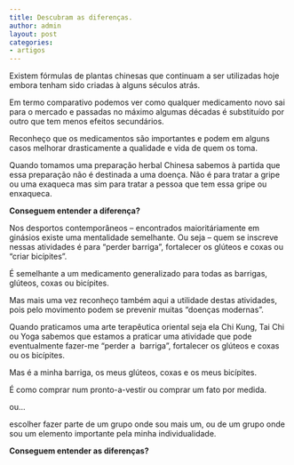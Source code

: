 ```yaml
---
title: Descubram as diferenças.
author: admin
layout: post
categories:
- artigos
---
```

Existem fórmulas de plantas chinesas que continuam a ser utilizadas hoje embora tenham sido criadas à alguns séculos atrás.

Em termo comparativo podemos ver como qualquer medicamento novo sai para o mercado e passadas no máximo algumas décadas é substituído por outro que tem menos efeitos secundários.

Reconheço que os medicamentos são importantes e podem em alguns casos melhorar drasticamente a qualidade e vida de quem os toma.

Quando tomamos uma preparação herbal Chinesa sabemos à partida que essa preparação não é destinada a uma doença. Não é para tratar a gripe ou uma exaqueca mas sim para tratar a pessoa que tem essa gripe ou enxaqueca.

**Conseguem entender a diferença?**

Nos desportos contemporâneos &#8211; encontrados maioritáriamente em ginásios existe uma mentalidade semelhante. Ou seja &#8211; quem se inscreve nessas atividades é para &#8220;perder barriga&#8221;, fortalecer os glúteos e coxas ou &#8220;criar bicípites&#8221;.

É semelhante a um medicamento generalizado para todas as barrigas, glúteos, coxas ou bicípites.

Mas mais uma vez reconheço também aqui a utilidade destas atividades, pois pelo movimento podem se prevenir muitas &#8220;doenças modernas&#8221;.

Quando praticamos uma arte terapêutica oriental seja ela Chi Kung, Tai Chi ou Yoga sabemos que estamos a praticar uma atividade que pode eventualmente fazer-me &#8220;perder a  barriga&#8221;, fortalecer os glúteos e coxas ou os bicípites.

Mas é a minha barriga, os meus glúteos, coxas e os meus bicípites.

É como comprar num pronto-a-vestir ou comprar um fato por medida.

ou&#8230;

escolher fazer parte de um grupo onde sou mais um, ou de um grupo onde sou um elemento importante pela minha individualidade.

**Conseguem entender as diferenças?**
